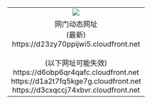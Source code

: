 ﻿<table>
  <tr></tr>
  <tr><td colspan=2 align=center><img src="https://d23zy70ppijwi5.cloudfront.net/Up/oGate.jpg" /></td></tr>
  <tr><td colspan=2 align=center>网门动态网址<br/>(最新)
<br>https://d23zy70ppijwi5.cloudfront.net
<br/><br/>(以下网址可能失效)
<br>https://d6obp6qr4qafc.cloudfront.net
<br>https://d1a2t7fq5kge7g.cloudfront.net
<br>https://d3cxqccj74xbvr.cloudfront.net
    </td>
  </tr>
</table>
